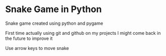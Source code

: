 # Snake Game in Python
Snake game created using python and pygame

First time actually using git and github on my projects
I might come back in the future to improve it

Use arrow keys to move snake
